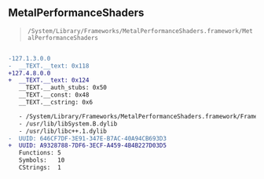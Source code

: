 ## MetalPerformanceShaders

> `/System/Library/Frameworks/MetalPerformanceShaders.framework/MetalPerformanceShaders`

```diff

-127.1.3.0.0
-  __TEXT.__text: 0x118
+127.4.8.0.0
+  __TEXT.__text: 0x124
   __TEXT.__auth_stubs: 0x50
   __TEXT.__const: 0x48
   __TEXT.__cstring: 0x6

   - /System/Library/Frameworks/MetalPerformanceShaders.framework/Frameworks/MPSRayIntersector.framework/MPSRayIntersector
   - /usr/lib/libSystem.B.dylib
   - /usr/lib/libc++.1.dylib
-  UUID: 646CF7DF-3E91-347E-B7AC-40A94CB693D3
+  UUID: A9328788-7DF6-3ECF-A459-4B4B227D03D5
   Functions: 5
   Symbols:   10
   CStrings:  1

```
